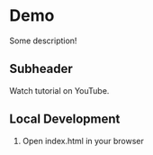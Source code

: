 # Demo

Some description!

## Subheader

Watch tutorial on YouTube.

## Local Development
1. Open index.html in your browser
